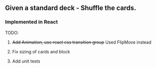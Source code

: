 ## Given a standard deck - Shuffle the cards.

### Implemented in React

TODO:

 1. ~~Add Animation, use react css transition group~~ Used FlipMove instead
 
 2. Fix sizing of cards and block
 
 3. Add unit tests
